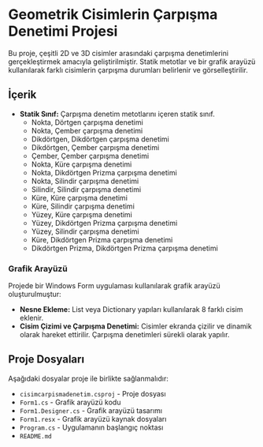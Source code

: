 # Geometrik Cisimlerin Çarpışma Denetimi Projesi

Bu proje, çeşitli 2D ve 3D cisimler arasındaki çarpışma denetimlerini gerçekleştirmek amacıyla geliştirilmiştir. Statik metotlar ve bir grafik arayüzü kullanılarak farklı cisimlerin çarpışma durumları belirlenir ve görselleştirilir.

## İçerik

- **Statik Sınıf:** Çarpışma denetim metotlarını içeren statik sınıf.
  - Nokta, Dörtgen çarpışma denetimi
  - Nokta, Çember çarpışma denetimi
  - Dikdörtgen, Dikdörtgen çarpışma denetimi
  - Dikdörtgen, Çember çarpışma denetimi
  - Çember, Çember çarpışma denetimi
  - Nokta, Küre çarpışma denetimi
  - Nokta, Dikdörtgen Prizma çarpışma denetimi
  - Nokta, Silindir çarpışma denetimi
  - Silindir, Silindir çarpışma denetimi
  - Küre, Küre çarpışma denetimi
  - Küre, Silindir çarpışma denetimi
  - Yüzey, Küre çarpışma denetimi
  - Yüzey, Dikdörtgen Prizma çarpışma denetimi
  - Yüzey, Silindir çarpışma denetimi
  - Küre, Dikdörtgen Prizma çarpışma denetimi
  - Dikdörtgen Prizma, Dikdörtgen Prizma çarpışma denetimi


### Grafik Arayüzü
Projede bir Windows Form uygulaması kullanılarak grafik arayüzü oluşturulmuştur:
- **Nesne Ekleme:** List veya Dictionary yapıları kullanılarak 8 farklı cisim eklenir.
- **Cisim Çizimi ve Çarpışma Denetimi:** Cisimler ekranda çizilir ve dinamik olarak hareket ettirilir. Çarpışma denetimleri sürekli olarak yapılır.

## Proje Dosyaları

Aşağıdaki dosyalar proje ile birlikte sağlanmalıdır:
- `cisimcarpismadenetim.csproj` - Proje dosyası
- `Form1.cs` - Grafik arayüzü kodu
- `Form1.Designer.cs` - Grafik arayüzü tasarımı
- `Form1.resx` - Grafik arayüzü kaynak dosyaları
- `Program.cs` - Uygulamanın başlangıç noktası
- `README.md` 
